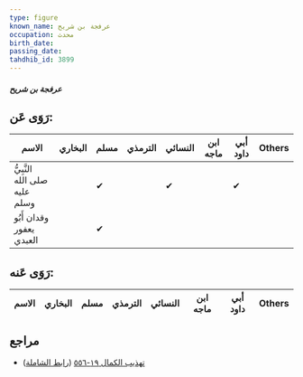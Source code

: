 ```yaml
---
type: figure
known_name: عرفجة بن شريح
occupation: محدث
birth_date:
passing_date:
tahdhib_id: 3899
---
```

##### عرفجة بن شريح

## رَوَى عَن:
| الاسم                         | البخاري | مسلم | الترمذي | النسائي | ابن ماجه | أبي داود | Others |
| ----------------------------- | ------- | ---- | ------- | ------- | -------- | -------- | ------ |
| النَّبِيُّ صلى الله عليه وسلم |         | ✔    |         | ✔       |          | ✔        |        |
| وقدان أَبُو يعفور العبدي      |         | ✔    |         |         |          |          |        |
## رَوَى عَنه:
| الاسم | البخاري | مسلم | الترمذي | النسائي | ابن ماجه | أبي داود | Others |
| ----- | ------- | ---- | ------- | ------- | -------- | -------- | ------ |
## مراجع
- [تهذيب الكمال ١٩-٥٥٦](obsidian://open?vault=Tahdhib-al-Kamal&file=Figures/٣٨٩٩-عرفجة%20بن%20شريح) ([رابط الشاملة](https://shamela.ws/book/3722/10130))
